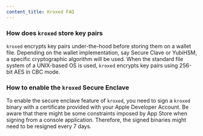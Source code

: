 ```yaml
---
content_title: Kroxed FAQ
---
```


### How does `kroxed` store key pairs

`kroxed` encrypts key pairs under-the-hood before storing them on a wallet file. Depending on the wallet implementation, say Secure Clave or YubiHSM, a specific cryptographic algorithm will be used. When the standard file system of a UNIX-based OS is used, `kroxed` encrypts key pairs using 256-bit AES in CBC mode.

### How to enable the `kroxed` Secure Enclave

To enable the secure enclave feature of `kroxed`, you need to sign a `kroxed` binary with a certificate provided with your Apple Developer Account. Be aware that there might be some constraints imposed by App Store when signing from a console application. Therefore, the signed binaries might need to be resigned every 7 days.
